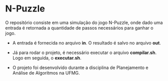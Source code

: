 # N-Puzzle
O repositório consiste em uma simulação do jogo N-Puzzle, onde dado uma entrada é retornada a quantidade de passos necessários para ganhar o jogo.

* A entrada é fornecida no arquivo **in**. O resultado é salvo no arquivo **out**.

* Já para rodar o projeto, é necessário executar o arquivo **compilar.sh**. Logo em seguida, o **executar.sh**.

* O projeto foi desenvolvido durante a disciplina de Planejamento e Análise de Algoritmos na UFMG.
